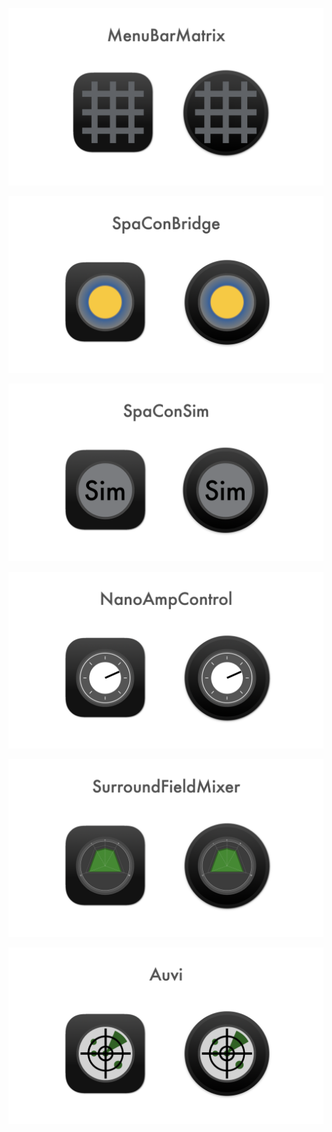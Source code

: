 [![Mema project](https://github.com/ChristianAhrens/Mema/blob/main/Resources/Documentation/Showreel/Showreel.001.png?raw=true)](https://github.com/ChristianAhrens/Mema/blob/main/README.md)

[![SpaConBridge project](https://github.com/ChristianAhrens/SpaConBridge/blob/master/Resources/Documentation/Showreel/Showreel.001.png?raw=true)](https://github.com/ChristianAhrens/SpaConBridge/blob/master/README.md)

[![SpaConSim project](https://github.com/ChristianAhrens/SpaConSim/blob/master/Resources/Documentation/Showreel/Showreel.001.png?raw=true)](https://github.com/ChristianAhrens/SpaConSim/blob/master/README.md)

[![NanoAmpControl project](https://github.com/ChristianAhrens/NanoAmpControl/blob/main/Resources/Documentation/Showreel/Showreel.001.png?raw=true)](https://github.com/ChristianAhrens/NanoAmpControl/blob/main/README.md)

[![SurroundFieldMixer project](https://github.com/ChristianAhrens/SurroundFieldMixer/blob/main/Resources/Documentation/Showreel/Showreel.001.png?raw=true)](https://github.com/ChristianAhrens/SurroundFieldMixer/blob/main/README.md)

[![Auvi project](https://github.com/ChristianAhrens/Auvi/blob/master/Resources/Documentation/Showreel/Showreel.001.png?raw=true)](https://github.com/ChristianAhrens/Auvi/blob/master/README.md)
